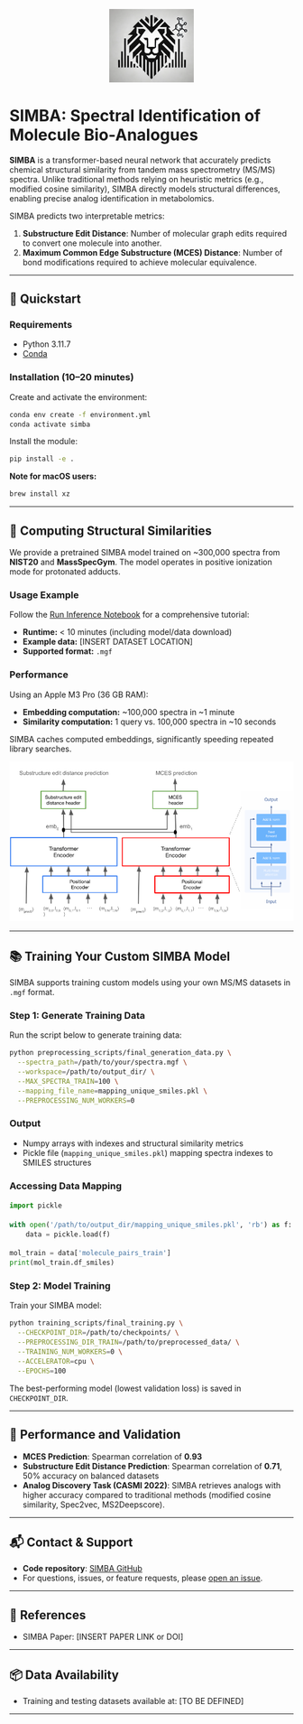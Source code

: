 <p align="center">
  <img src="docs/simba_logo.png" width="150" />
</p>

# SIMBA: Spectral Identification of Molecule Bio-Analogues

**SIMBA** is a transformer-based neural network that accurately predicts chemical structural similarity from tandem mass spectrometry (MS/MS) spectra. Unlike traditional methods relying on heuristic metrics (e.g., modified cosine similarity), SIMBA directly models structural differences, enabling precise analog identification in metabolomics.

SIMBA predicts two interpretable metrics:

1. **Substructure Edit Distance**: Number of molecular graph edits required to convert one molecule into another.
2. **Maximum Common Edge Substructure (MCES) Distance**: Number of bond modifications required to achieve molecular equivalence.

---

## 🚀 Quickstart

### Requirements
- Python 3.11.7
- [Conda](https://docs.conda.io/en/latest/)

### Installation (10–20 minutes)

Create and activate the environment:
```bash
conda env create -f environment.yml
conda activate simba
```

Install the module:
```bash
pip install -e .
```

**Note for macOS users:**
```bash
brew install xz
```

---

## 🔎 Computing Structural Similarities

We provide a pretrained SIMBA model trained on ~300,000 spectra from **NIST20** and **MassSpecGym**. The model operates in positive ionization mode for protonated adducts.

### Usage Example

Follow the [Run Inference Notebook](https://github.com/bittremieux-lab/simba/tree/main/notebooks/final_tutorials/run_inference.ipynb) for a comprehensive tutorial:

- **Runtime:** < 10 minutes (including model/data download)
- **Example data:** [INSERT DATASET LOCATION]
- **Supported format:** `.mgf`

### Performance

Using an Apple M3 Pro (36 GB RAM):
- **Embedding computation:** ~100,000 spectra in ~1 minute
- **Similarity computation:** 1 query vs. 100,000 spectra in ~10 seconds

SIMBA caches computed embeddings, significantly speeding repeated library searches.

<p align="center">
  <img src="docs/nn_architecture.png" width="600" />
</p>

---

## 📚 Training Your Custom SIMBA Model

SIMBA supports training custom models using your own MS/MS datasets in `.mgf` format.

### Step 1: Generate Training Data

Run the script below to generate training data:

```bash
python preprocessing_scripts/final_generation_data.py \
  --spectra_path=/path/to/your/spectra.mgf \
  --workspace=/path/to/output_dir/ \
  --MAX_SPECTRA_TRAIN=100 \
  --mapping_file_name=mapping_unique_smiles.pkl \
  --PREPROCESSING_NUM_WORKERS=0
```

### Output
- Numpy arrays with indexes and structural similarity metrics
- Pickle file (`mapping_unique_smiles.pkl`) mapping spectra indexes to SMILES structures

### Accessing Data Mapping
```python
import pickle

with open('/path/to/output_dir/mapping_unique_smiles.pkl', 'rb') as f:
    data = pickle.load(f)

mol_train = data['molecule_pairs_train']
print(mol_train.df_smiles)
```

### Step 2: Model Training

Train your SIMBA model:

```bash
python training_scripts/final_training.py \
  --CHECKPOINT_DIR=/path/to/checkpoints/ \
  --PREPROCESSING_DIR_TRAIN=/path/to/preprocessed_data/ \
  --TRAINING_NUM_WORKERS=0 \
  --ACCELERATOR=cpu \
  --EPOCHS=100
```

The best-performing model (lowest validation loss) is saved in `CHECKPOINT_DIR`.

---

## 🎯 Performance and Validation

- **MCES Prediction**: Spearman correlation of **0.93**
- **Substructure Edit Distance Prediction**: Spearman correlation of **0.71**, 50% accuracy on balanced datasets
- **Analog Discovery Task (CASMI 2022)**: SIMBA retrieves analogs with higher accuracy compared to traditional methods (modified cosine similarity, Spec2vec, MS2Deepscore).

---

## 📬 Contact & Support

- **Code repository**: [SIMBA GitHub](https://github.com/bittremieux-lab/simba)
- For questions, issues, or feature requests, please [open an issue](https://github.com/bittremieux-lab/simba/issues).

---

## 📖 References

- SIMBA Paper: [INSERT PAPER LINK or DOI]

---

## 📦 Data Availability

- Training and testing datasets available at: [TO BE DEFINED]

---

